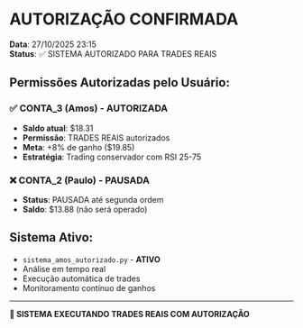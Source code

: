 # AUTORIZAÇÃO CONFIRMADA

**Data**: 27/10/2025 23:15  
**Status**: ✅ SISTEMA AUTORIZADO PARA TRADES REAIS

## Permissões Autorizadas pelo Usuário:

### ✅ CONTA_3 (Amos) - AUTORIZADA
- **Saldo atual**: $18.31
- **Permissão**: TRADES REAIS autorizados
- **Meta**: +8% de ganho ($19.85)
- **Estratégia**: Trading conservador com RSI 25-75

### ❌ CONTA_2 (Paulo) - PAUSADA  
- **Status**: PAUSADA até segunda ordem
- **Saldo**: $13.88 (não será operado)

## Sistema Ativo:
- `sistema_amos_autorizado.py` - **ATIVO**
- Análise em tempo real
- Execução automática de trades
- Monitoramento contínuo de ganhos

---
**🚀 SISTEMA EXECUTANDO TRADES REAIS COM AUTORIZAÇÃO**